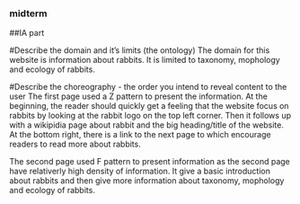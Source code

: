 ### midterm

##IA part

#Describe the domain and it’s limits (the ontology)
The domain for this website is information about rabbits. It is limited to taxonomy, mophology and ecology of rabbits. 

#Describe the choreography - the order you intend to reveal content to the user
The first page used a Z pattern to present the information. At the beginning, the reader should quickly get a feeling that the website focus on rabbits by looking at the rabbit logo on the top left corner. Then it follows up with a wikipidia page about rabbit and the big heading/title of the website. At the bottom right, there is a link to the next page to which encourage readers to read more about rabbits. 

The second page used F pattern to present information as the second page have relativerly high density of information. It give a basic introduction about rabbits and then give more information about taxonomy, mophology and ecology of rabbits.
